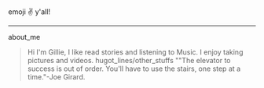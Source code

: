 emoji :v: y'all!
***
about_me
>  Hi I'm Gillie, I like read stories and listening to Music.
> I enjoy taking pictures and videos.
hugot_lines/other_stuffs
> ""The elevator to success is out of order. You'll have to use the stairs, one step at a time."-Joe Girard.
